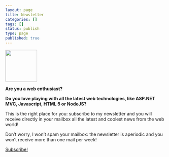 ```yaml
---
layout: page
title: Newsletter
categories: []
tags: []
status: publish
type: page
published: true
---
```

<strong><a href="http://override.tostring.it/wp-content/uploads/2012/05/newsletter.jpg"><img class="alignnone  wp-image-103" title="newsletter" src="http://override.tostring.it/wp-content/uploads/2012/05/newsletter-150x150.jpg" alt="" width="100" height="100" /></a></strong>

<strong>Are you a web enthusiast?</strong>

<strong>Do you love playing with all the latest web technologies, like ASP.NET MVC, Javascript, HTML 5 or NodeJS?</strong>

This is the right place for you: subscribe to my newsletter and you will receive directly in your mailbox all the latest and coolest news from the web world!

Don’t worry, I won’t spam your mailbox: the newsletter is aperiodic and you won’t receive more than one mail per week!
<p class="tagssingle"><a href="http://tinyletter.com/imperugo" target="_blank">Subscribe!</a></p>
&nbsp;
